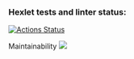 ### Hexlet tests and linter status:
[![Actions Status](https://github.com/FilimonovNikita/php-project-45/actions/workflows/hexlet-check.yml/badge.svg)](https://github.com/FilimonovNikita/php-project-45/actions)

Maintainability
<a href="https://codeclimate.com/github/FilimonovNikita/php-project-45/maintainability"><img src="https://api.codeclimate.com/v1/badges/824dab9049b67f7acec1/maintainability" /></a>
